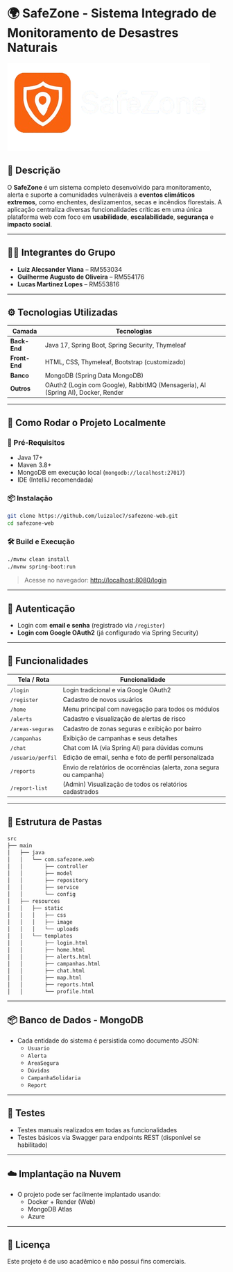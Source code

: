 
# 🌍 SafeZone - Sistema Integrado de Monitoramento de Desastres Naturais

![SafeZone Logo](./src/main/resources/static/image/logo.png)

## 🧩 Descrição

O **SafeZone** é um sistema completo desenvolvido para monitoramento, alerta e suporte a comunidades vulneráveis a **eventos climáticos extremos**, como enchentes, deslizamentos, secas e incêndios florestais. A aplicação centraliza diversas funcionalidades críticas em uma única plataforma web com foco em **usabilidade**, **escalabilidade**, **segurança** e **impacto social**.

---

## 👨‍💻 Integrantes do Grupo

- **Luiz Alecsander Viana** – RM553034
- **Guilherme Augusto de Oliveira** – RM554176
- **Lucas Martinez Lopes** – RM553816

---

## ⚙️ Tecnologias Utilizadas

| Camada         | Tecnologias                                |
|----------------|---------------------------------------------|
| **Back-End**   | Java 17, Spring Boot, Spring Security, Thymeleaf |
| **Front-End**  | HTML, CSS, Thymeleaf, Bootstrap (customizado) |
| **Banco**      | MongoDB (Spring Data MongoDB)              |
| **Outros**     | OAuth2 (Login com Google), RabbitMQ (Mensageria), AI (Spring AI), Docker, Render |

---

## 🚀 Como Rodar o Projeto Localmente

### 🔧 Pré-Requisitos

- Java 17+
- Maven 3.8+
- MongoDB em execução local (`mongodb://localhost:27017`)
- IDE (IntelliJ recomendada)

### 📦 Instalação

```bash
git clone https://github.com/luizalec7/safezone-web.git
cd safezone-web
```

### 🛠️ Build e Execução

```bash
./mvnw clean install
./mvnw spring-boot:run
```

> Acesse no navegador: [http://localhost:8080/login](http://localhost:8080/login)

---

## 🔐 Autenticação

- Login com **email e senha** (registrado via `/register`)
- **Login com Google OAuth2** (já configurado via Spring Security)

---

## 🧠 Funcionalidades

| Tela / Rota          | Funcionalidade                                                                 |
|----------------------|-------------------------------------------------------------------------------|
| `/login`             | Login tradicional e via Google OAuth2                                         |
| `/register`          | Cadastro de novos usuários                                                    |
| `/home`              | Menu principal com navegação para todos os módulos                            |
| `/alerts`            | Cadastro e visualização de alertas de risco                                   |
| `/areas-seguras`     | Cadastro de zonas seguras e exibição por bairro                               |
| `/campanhas`         | Exibição de campanhas e seus detalhes                                          |
| `/chat`              | Chat com IA (via Spring AI) para dúvidas comuns                               |
| `/usuario/perfil`    | Edição de email, senha e foto de perfil personalizada                         |
| `/reports`           | Envio de relatórios de ocorrências (alerta, zona segura ou campanha)          |
| `/report-list`       | (Admin) Visualização de todos os relatórios cadastrados                       |

---

## 📁 Estrutura de Pastas

```
src
├── main
│   ├── java
│   │   └── com.safezone.web
│   │       ├── controller
│   │       ├── model
│   │       ├── repository
│   │       ├── service
│   │       └── config
│   ├── resources
│   │   ├── static
│   │   │   ├── css
│   │   │   ├── image
│   │   │   └── uploads
│   │   └── templates
│   │       ├── login.html
│   │       ├── home.html
│   │       ├── alerts.html
│   │       ├── campanhas.html
│   │       ├── chat.html
│   │       ├── map.html
│   │       ├── reports.html
│   │       └── profile.html
```

---

## 📦 Banco de Dados - MongoDB

- Cada entidade do sistema é persistida como documento JSON:
    - `Usuario`
    - `Alerta`
    - `AreaSegura`
    - `Dúvidas`
    - `CampanhaSolidaria`
    - `Report`

---

## 🧪 Testes

- Testes manuais realizados em todas as funcionalidades
- Testes básicos via Swagger para endpoints REST (disponível se habilitado)

---

## ☁️ Implantação na Nuvem

- O projeto pode ser facilmente implantado usando:
    - Docker + Render (Web)
    - MongoDB Atlas
    - Azure 

---

## 📜 Licença

Este projeto é de uso acadêmico e não possui fins comerciais.
